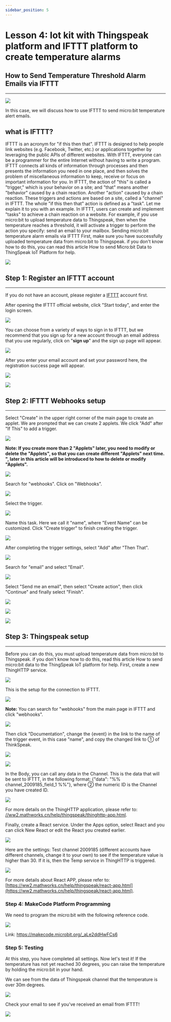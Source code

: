 ```yaml
---
sidebar_position: 5
---
```


# Lesson 4: Iot kit with Thingspeak platform and IFTTT platform to create temperature alarms

## How to Send Temperature Threshold Alarm Emails via IFTTT
---
![](https://wiki-media-ef.oss-cn-hongkong.aliyuncs.com//images/case_ifttt_01.jpg)



In this case, we will discuss how to use IFTTT to send micro:bit temperature alert emails.

## what is IFTTT? ##
IFTTT is an acronym for "if this then that". IFTTT is designed to help people link websites (e.g. Facebook, Twitter, etc.) or applications together by leveraging the public APIs of different websites. With IFTTT, everyone can be a programmer for the entire Internet without having to write a program. IFTTT connects all kinds of information through processes and then presents the information you need in one place, and then solves the problem of miscellaneous information to keep, receive or focus on important information for you. In IFTTT, the action of "this" is called a "trigger," which is your behavior on a site; and "that" means another "behavior" caused by a chain reaction. Another "action" caused by a chain reaction. These triggers and actions are based on a site, called a "channel" in IFTTT. The whole "if this then that" action is defined as a "task". Let me explain it to you with an example. In IFTTT, users can create and implement "tasks" to achieve a chain reaction on a website. For example, if you use micro:bit to upload temperature data to Thingspeak, then when the temperature reaches a threshold, it will activate a trigger to perform the action you specify: send an email to your mailbox.
Sending micro:bit temperature alarm emails via IFTTT
First, make sure you have successfully uploaded temperature data from micro:bit to Thingspeak. if you don't know how to do this, you can read this article How to send Micro:bit Data to ThingSpeak IoT Platform for help.

![](https://wiki-media-ef.oss-cn-hongkong.aliyuncs.com//images/case_ifttt_02.png)

## Step 1: Register an IFTTT account
---
If you do not have an account, please register a [IFTTT](https://ifttt.com/)  account first.

After opening the IFTTT official website, click "Start today", and enter the login screen.

![](https://wiki-media-ef.oss-cn-hongkong.aliyuncs.com//images/case_ifttt_03.png)

You can choose from a variety of ways to sign in to IFTTT, but we recommend that you sign up for a new account through an email address that you use regularly, click on "**sign up**" and the sign up page will appear.

![](https://wiki-media-ef.oss-cn-hongkong.aliyuncs.com//images/case_ifttt_03_1.png)

After you enter your email account and set your password here, the registration success page will appear.

![](https://wiki-media-ef.oss-cn-hongkong.aliyuncs.com//images/case_ifttt_03_2.png)



![](https://wiki-media-ef.oss-cn-hongkong.aliyuncs.com//images/case_ifttt_03_3.png)

## Step 2: IFTTT Webhooks setup
---
Select "Create" in the upper right corner of the main page to create an applet. We are prompted that we can create 2 applets. We click "Add" after "If This" to add a trigger.

![](https://wiki-media-ef.oss-cn-hongkong.aliyuncs.com//images/case_ifttt_04.png)

**Note: If you create more than 2 "Applets" later, you need to modify or delete the "Applets", so that you can create different "Applets" next time. ", later in this article will be introduced to how to delete or modify "Applets".**



![](https://wiki-media-ef.oss-cn-hongkong.aliyuncs.com//images/case_ifttt_05_1.png)

Search for "webhooks". Click on "Webhooks".

![](https://wiki-media-ef.oss-cn-hongkong.aliyuncs.com//images/case_ifttt_06.png)

Select the trigger.

![](https://wiki-media-ef.oss-cn-hongkong.aliyuncs.com//images/case_ifttt_07.png)

Name this task. Here we call it "name", where "Event Name" can be customized. Click "Create trigger" to finish creating the trigger.

![](https://wiki-media-ef.oss-cn-hongkong.aliyuncs.com//images/case_ifttt_08.png)

After completing the trigger settings, select "Add" after "Then That".

![](https://wiki-media-ef.oss-cn-hongkong.aliyuncs.com//images/case_ifttt_09.png)

Search for "email" and select "Email".

![](https://wiki-media-ef.oss-cn-hongkong.aliyuncs.com//images/case_ifttt_10.png)



Select "Send me an email", then select "Create action", then click "Continue" and finally select "Finish".

![](https://wiki-media-ef.oss-cn-hongkong.aliyuncs.com//images/case_ifttt_10_1.png)

![](https://wiki-media-ef.oss-cn-hongkong.aliyuncs.com//images/case_ifttt_10_2.png)

![](https://wiki-media-ef.oss-cn-hongkong.aliyuncs.com//images/case_ifttt_10_3.png)

## Step 3: Thingspeak setup
---
Before you can do this, you must upload temperature data from micro:bit to Thingspeak. if you don't know how to do this, read this article How to send micro:bit data to the ThingSpeak IoT platform for help. First, create a new ThingHTTP service.

![](https://wiki-media-ef.oss-cn-hongkong.aliyuncs.com//images/case_ifttt_15.png)

This is the setup for the connection to IFTTT.

 ![](https://wiki-media-ef.oss-cn-hongkong.aliyuncs.com//images/case_ifttt_16.png)

**Note:**
You can search for "webhooks" from the main page in IFTTT and click "webhooks".

![](https://wiki-media-ef.oss-cn-hongkong.aliyuncs.com//images/case_ifttt_06.png)



Then click "Documentation", change the {event} in the link to the name of the trigger event, in this case "name", and copy the changed link to ① of ThinkSpeak.

![](https://wiki-media-ef.oss-cn-hongkong.aliyuncs.com//images/case_ifttt_16_1.png)

![](https://wiki-media-ef.oss-cn-hongkong.aliyuncs.com//images/case_ifttt_16_2.png)

In the Body, you can call any data in the Channel. This is the data that will be sent to IFTTT, in the following format: {"data": "%% channel_2009185_field_1 %%"}, where ② the numeric ID is the Channel you have created ID.

![](https://wiki-media-ef.oss-cn-hongkong.aliyuncs.com//images/case_ifttt_16_3.png)

For more details on the ThingHTTP application, please refer to: [//ww2.mathworks.cn/help/thingspeak/thinghttp-app.html](https://ww2.mathworks.cn/help/thingspeak/thinghttp-app.html). 

Finally, create a React service. Under the Apps option, select React and you can click New React or edit the React you created earlier.

 ![](https://wiki-media-ef.oss-cn-hongkong.aliyuncs.com//images/case_ifttt_17.png)



Here are the settings: Test channel 2009185 (different accounts have different channels, change it to your own) to see if the temperature value is higher than 30. If it is, then the Temp service in ThingHTTP is triggered.

 ![](https://wiki-media-ef.oss-cn-hongkong.aliyuncs.com//images/case_ifttt_18.png)

For more details about React APP, please refer to:  [https://ww2.mathworks.cn/help/thingspeak/react-app.html](https://ww2.mathworks.cn/help/thingspeak/react-app.html).

### Step 4: MakeCode Platform Programming

We need to program the micro:bit with the following reference code.

![](https://wiki-media-ef.oss-cn-hongkong.aliyuncs.com//images/case_ifttt_18_1.png)

Link: https://makecode.microbit.org/_aLe2ddHwFCs6

### Step 5: Testing
At this step, you have completed all settings. Now let's test it! If the temperature has not yet reached 30 degrees, you can raise the temperature by holding the micro:bit in your hand.

We can see from the data of Thingspeak channel that the temperature is over 30m degrees.

 ![](https://wiki-media-ef.oss-cn-hongkong.aliyuncs.com//images/case_ifttt_19.png)

Check your email to see if you've received an email from IFTTT!

 ![](https://wiki-media-ef.oss-cn-hongkong.aliyuncs.com//images/case_ifttt_20.png)
